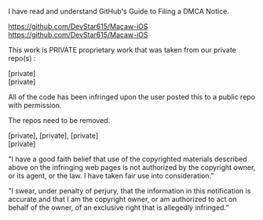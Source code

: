 I have read and understand GitHub's Guide to Filing a DMCA Notice.

https://github.com/DevStar615/Macaw-iOS <https://github.com/DevStar615/Macaw-iOS>

This work is PRIVATE proprietary work that was taken from our private repo(s) :

[private]  
[private]

All of the code has been infringed upon the user posted this to a public repo with permission.

The repos need to be removed.

[private], [private], [private]  
[private]

"I have a good faith belief that use of the copyrighted materials described above on the infringing web pages is not authorized by the copyright owner, or its agent, or the law. I have taken fair use into consideration.”

"I swear, under penalty of perjury, that the information in this notification is accurate and that I am the copyright owner, or am authorized to act on behalf of the owner, of an exclusive right that is allegedly infringed.”
